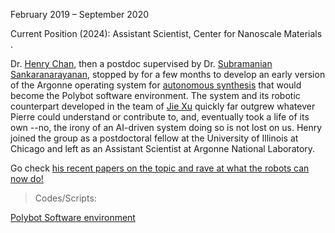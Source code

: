 February 2019 – September 2020

Current Position (2024): Assistant Scientist, Center for Nanoscale Materials <a href="https://www.linkedin.com/in/henry-chan-b38a7215"><i class="fa-brands fa-linkedin-in"></i></a> <a href="https://www.anl.gov/profile/henry-chan"><i class="fa-solid fa-blog"></i></a> <a href="https://scholar.google.com/citations?user=6hH8R3UAAAAJ&amp;hl=en"><i class="ai ai-google-scholar-square ai-3x"></i></a>.

Dr. <a href="https://www.anl.gov/profile/henry-chan">Henry Chan</a>, then a postdoc supervised by Dr. <a href="https://www.anl.gov/profile/subramanian-sankaranarayanan">Subramanian Sankaranarayanan</a>, stopped by for a few months to develop an early version of the Argonne operating system for <a href="https://cnm.anl.gov/pages/polybot">autonomous synthesis</a> that would become the Polybot software environment. The system and its robotic counterpart developed in the team of <a href="https://www.anl.gov/profile/jie-xu">Jie Xu</a> quickly far outgrew whatever Pierre could understand or contribute to, and, eventually took a life of its own --no, the irony of an AI-driven system doing so is not lost on us. Henry joined the group as a postdoctoral fellow at the University of Illinois at Chicago and left as an Assistant Scientist at Argonne National Laboratory.

Go check <a href="https://cnm.anl.gov/pages/polybot">his recent papers on the topic and rave at what the robots can now do!</a>

> Codes/Scripts:

<a href="https://www.anl.gov/partnerships/polybot-an-aiintegrated-robotic-software-environment-anlsf21142"> Polybot Software environment</a>